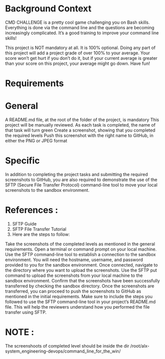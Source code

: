# Background Context
CMD CHALLENGE is a pretty cool game challenging you on Bash skills. 
Everything is done via the command line and the questions are becoming increasingly complicated. 
It’s a good training to improve your command line skills!

This project is NOT mandatory at all. It is 100% optional. 
Doing any part of this project will add a project grade of over 100% to your average. 
Your score won’t get hurt if you don’t do it, 
but if your current average is greater than your score on this project, your average might go down. Have fun!

# Requirements
# General
A README.md file, at the root of the folder of the project, is mandatory
This project will be manually reviewed.
As each task is completed, the name of that task will turn green
Create a screenshot, showing that you completed the required levels
Push this screenshot with the right name to GitHub, in either the PNG or JPEG format

# Specific
In addition to completing the project tasks and submitting the required screenshots to GitHub, 
you are also required to demonstrate the use of the SFTP (Secure File Transfer Protocol) 
command-line tool to move your local screenshots to the sandbox environment.

# References :

1. SFTP Guide
2. SFTP File Transfer Tutorial
3. Here are the steps to follow:

Take the screenshots of the completed levels as mentioned in the general requirements.
Open a terminal or command prompt on your local machine.
Use the SFTP command-line tool to establish a connection to the sandbox environment. 
You will need the hostname, username, and password provided to you for the sandbox environment.
Once connected, navigate to the directory where you want to upload the screenshots.
Use the SFTP put command to upload the screenshots from your local machine to the sandbox environment.
Confirm that the screenshots have been successfully transferred by checking the sandbox directory.
Once the screenshots are transferred, you can proceed to push the 
screenshots to GitHub as mentioned in the initial requirements.
Make sure to include the steps you followed to use the SFTP command-line tool in your project’s README.md file. This will help the reviewers understand how you performed the file transfer using SFTP.

# NOTE :
The screenshoots of completed level should be inside the dir /root/alx-system_engineering-devops/command_line_for_the_win/
